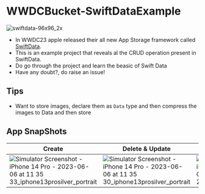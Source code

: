 # WWDCBucket-SwiftDataExample

![swiftdata-96x96_2x](https://github.com/gokulnair2001/WWDCBucket-SwiftDataExample/assets/56252259/84a77228-61aa-4bbc-b711-22707fa54066)


* In WWDC23 apple released their all new App Storage framework called [SwiftData](https://developer.apple.com/documentation/SwiftData).
* This is an example project that reveals al the CRUD operation present in SwiftData. 
* Do go through the project and learn the beasic of Swift Data
* Have any doubt?, do raise an issue!

## Tips
* Want to store images, declare them as ```Data``` type and then compress the images to Data and then store

## App SnapShots
| Create | Delete & Update | Fetch |
| -- | -- | -- |
| ![Simulator Screenshot - iPhone 14 Pro - 2023-06-06 at 11 35 33_iphone13prosilver_portrait](https://github.com/gokulnair2001/WWDCBucket-SwiftDataExample/assets/56252259/a1c22b88-010b-4672-9da1-aaccba8106ce) | ![Simulator Screenshot - iPhone 14 Pro - 2023-06-06 at 11 35 30_iphone13prosilver_portrait](https://github.com/gokulnair2001/WWDCBucket-SwiftDataExample/assets/56252259/ae5340e7-53bf-4022-b9da-3f4a6b222c25) | ![Simulator Screenshot - iPhone 14 Pro - 2023-06-06 at 11 35 26_iphone13prosilver_portrait](https://github.com/gokulnair2001/WWDCBucket-SwiftDataExample/assets/56252259/67ea6e35-c524-4a3c-97a5-2a9ede2d571d)
